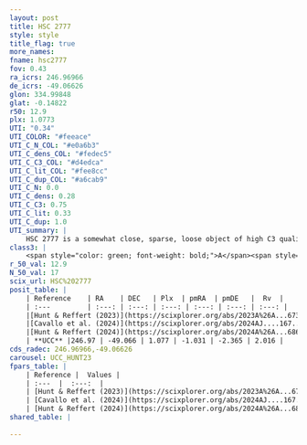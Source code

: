 ```yaml
---
layout: post
title: HSC 2777
style: style
title_flag: true
more_names: 
fname: hsc2777
fov: 0.43
ra_icrs: 246.96966
de_icrs: -49.06626
glon: 334.99848
glat: -0.14822
r50: 12.9
plx: 1.0773
UTI: "0.34"
UTI_COLOR: "#feeace"
UTI_C_N_COL: "#e0a6b3"
UTI_C_dens_COL: "#fedec5"
UTI_C_C3_COL: "#d4edca"
UTI_C_lit_COL: "#fee8cc"
UTI_C_dup_COL: "#a6cab9"
UTI_C_N: 0.0
UTI_C_dens: 0.28
UTI_C_C3: 0.75
UTI_C_lit: 0.33
UTI_C_dup: 1.0
UTI_summary: |
    HSC 2777 is a somewhat close, sparse, loose object of high C3 quality. It was recently reported in the literature.<br><br><span style="color: #99180f; font-weight: bold;">Warning: </span>contains less than 25 stars with <i>P>0.5</i> estimated.
class3: |
    <span style="color: green; font-weight: bold;">A</span><span style="color: #FFC300; font-weight: bold;">B</span>
r_50_val: 12.9
N_50_val: 17
scix_url: HSC%202777
posit_table: |
    | Reference    | RA    | DEC   | Plx  | pmRA  | pmDE   |  Rv  |
    | :---         | :---: | :---: | :---: | :---: | :---: | :---: |
    |[Hunt & Reffert (2023)](https://scixplorer.org/abs/2023A%26A...673A.114H) | 246.902 | -49.029 | 1.061 | -1.013 | -2.365 | -4.437 |
    |[Cavallo et al. (2024)](https://scixplorer.org/abs/2024AJ....167...12C) | 246.871 | -49.09 | 1.052 | -- | -- | -- |
    |[Hunt & Reffert (2024)](https://scixplorer.org/abs/2024A%26A...686A..42H) | 246.902 | -49.029 | 1.061 | -1.013 | -2.365 | -4.437 |
    | **UCC** |246.97 | -49.066 | 1.077 | -1.031 | -2.365 | 2.016 | 
cds_radec: 246.96966,-49.06626
carousel: UCC_HUNT23
fpars_table: |
    | Reference |  Values |
    | :---  |  :---:  |
    | [Hunt & Reffert (2023)](https://scixplorer.org/abs/2023A%26A...673A.114H) | `AV50=0.412, diffAV50=0.331, MOD50=9.773, logAge50=7.255` |
    | [Cavallo et al. (2024)](https://scixplorer.org/abs/2024AJ....167...12C) | `AV50=0.54, dMod50=9.81, logAge50=7.46, [Fe/H]50=0.38` |
    | [Hunt & Reffert (2024)](https://scixplorer.org/abs/2024A%26A...686A..42H) | `MassJ=58.9935` |
shared_table: |
    
---
```

